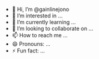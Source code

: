 - 👋 Hi, I’m @gainlinejono
- 👀 I’m interested in ...
- 🌱 I’m currently learning ...
- 💞️ I’m looking to collaborate on ...
- 📫 How to reach me ...
- 😄 Pronouns: ...
- ⚡ Fun fact: ...

<!---
gainlinejono/gainlinejono is a ✨ special ✨ repository because its `README.md` (this file) appears on your GitHub profile.
You can click the Preview link to take a look at your changes.
--->

